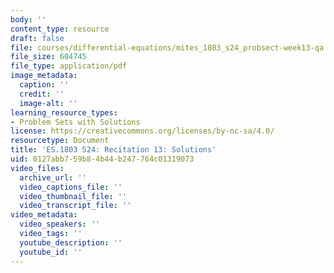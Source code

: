 ```yaml
---
body: ''
content_type: resource
draft: false
file: courses/differential-equations/mites_1803_s24_probsect-week13-qa.pdf
file_size: 604745
file_type: application/pdf
image_metadata:
  caption: ''
  credit: ''
  image-alt: ''
learning_resource_types:
- Problem Sets with Solutions
license: https://creativecommons.org/licenses/by-nc-sa/4.0/
resourcetype: Document
title: 'ES.1803 S24: Recitation 13: Solutions'
uid: 0127abb7-59b8-4b44-b247-764c01319073
video_files:
  archive_url: ''
  video_captions_file: ''
  video_thumbnail_file: ''
  video_transcript_file: ''
video_metadata:
  video_speakers: ''
  video_tags: ''
  youtube_description: ''
  youtube_id: ''
---
```

